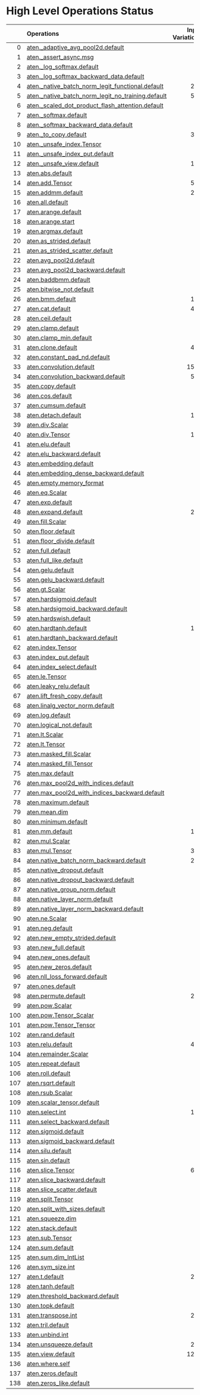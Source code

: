 # High Level Operations Status
|     | Operations                                                                                                           |   Input Variations |   Converted |   Removed |   Fallback | Completed   |   Score |
|----:|:---------------------------------------------------------------------------------------------------------------------|-------------------:|------------:|----------:|-----------:|:------------|--------:|
|   0 | [aten._adaptive_avg_pool2d.default](operations/aten._adaptive_avg_pool2d.default.md)                                 |                  1 |           0 |         0 |          0 | ✘           |    0    |
|   1 | [aten._assert_async.msg](operations/aten._assert_async.msg.md)                                                       |                  1 |           0 |         0 |          0 | ✘           |    0    |
|   2 | [aten._log_softmax.default](operations/aten._log_softmax.default.md)                                                 |                  2 |           0 |         0 |          1 | ✘           |    0    |
|   3 | [aten._log_softmax_backward_data.default](operations/aten._log_softmax_backward_data.default.md)                     |                  1 |           0 |         0 |          0 | ✘           |    0    |
|   4 | [aten._native_batch_norm_legit_functional.default](operations/aten._native_batch_norm_legit_functional.default.md)   |                219 |           0 |         0 |          0 | ✘           |    0    |
|   5 | [aten._native_batch_norm_legit_no_training.default](operations/aten._native_batch_norm_legit_no_training.default.md) |                559 |           0 |         0 |          0 | ✘           |    0    |
|   6 | [aten._scaled_dot_product_flash_attention.default](operations/aten._scaled_dot_product_flash_attention.default.md)   |                 35 |           0 |         0 |          0 | ✘           |    0    |
|   7 | [aten._softmax.default](operations/aten._softmax.default.md)                                                         |                 77 |          51 |         0 |          0 | 🚧          |    0.66 |
|   8 | [aten._softmax_backward_data.default](operations/aten._softmax_backward_data.default.md)                             |                  8 |           0 |         0 |          0 | ✘           |    0    |
|   9 | [aten._to_copy.default](operations/aten._to_copy.default.md)                                                         |                330 |           0 |        34 |          0 | 🚧          |    0.1  |
|  10 | [aten._unsafe_index.Tensor](operations/aten._unsafe_index.Tensor.md)                                                 |                 37 |           0 |         0 |          0 | ✘           |    0    |
|  11 | [aten._unsafe_index_put.default](operations/aten._unsafe_index_put.default.md)                                       |                 18 |           0 |         0 |          0 | ✘           |    0    |
|  12 | [aten._unsafe_view.default](operations/aten._unsafe_view.default.md)                                                 |                134 |          52 |         0 |         73 | 🚧          |    0.39 |
|  13 | [aten.abs.default](operations/aten.abs.default.md)                                                                   |                  2 |           0 |         0 |          2 | ✘           |    0    |
|  14 | [aten.add.Tensor](operations/aten.add.Tensor.md)                                                                     |                598 |         289 |         1 |        184 | 🚧          |    0.48 |
|  15 | [aten.addmm.default](operations/aten.addmm.default.md)                                                               |                289 |         209 |         0 |         40 | 🚧          |    0.72 |
|  16 | [aten.all.default](operations/aten.all.default.md)                                                                   |                  1 |           0 |         0 |          0 | ✘           |    0    |
|  17 | [aten.arange.default](operations/aten.arange.default.md)                                                             |                 43 |           0 |         0 |          0 | ✘           |    0    |
|  18 | [aten.arange.start](operations/aten.arange.start.md)                                                                 |                 25 |           0 |         6 |          0 | 🚧          |    0.24 |
|  19 | [aten.argmax.default](operations/aten.argmax.default.md)                                                             |                  3 |           0 |         0 |          0 | ✘           |    0    |
|  20 | [aten.as_strided.default](operations/aten.as_strided.default.md)                                                     |                 20 |           0 |         0 |          0 | ✘           |    0    |
|  21 | [aten.as_strided_scatter.default](operations/aten.as_strided_scatter.default.md)                                     |                 12 |           0 |         0 |          0 | ✘           |    0    |
|  22 | [aten.avg_pool2d.default](operations/aten.avg_pool2d.default.md)                                                     |                 16 |           0 |         0 |          0 | ✘           |    0    |
|  23 | [aten.avg_pool2d_backward.default](operations/aten.avg_pool2d_backward.default.md)                                   |                  8 |           0 |         0 |          0 | ✘           |    0    |
|  24 | [aten.baddbmm.default](operations/aten.baddbmm.default.md)                                                           |                  3 |           3 |         0 |          0 | ✅          |    1    |
|  25 | [aten.bitwise_not.default](operations/aten.bitwise_not.default.md)                                                   |                  1 |           0 |         0 |          0 | ✘           |    0    |
|  26 | [aten.bmm.default](operations/aten.bmm.default.md)                                                                   |                165 |         100 |         0 |          8 | 🚧          |    0.61 |
|  27 | [aten.cat.default](operations/aten.cat.default.md)                                                                   |                422 |           0 |         0 |          0 | ✘           |    0    |
|  28 | [aten.ceil.default](operations/aten.ceil.default.md)                                                                 |                 14 |           0 |         0 |          0 | ✘           |    0    |
|  29 | [aten.clamp.default](operations/aten.clamp.default.md)                                                               |                 54 |           0 |         0 |          4 | ✘           |    0    |
|  30 | [aten.clamp_min.default](operations/aten.clamp_min.default.md)                                                       |                  9 |           0 |         0 |          0 | ✘           |    0    |
|  31 | [aten.clone.default](operations/aten.clone.default.md)                                                               |                435 |         316 |         0 |         42 | 🚧          |    0.73 |
|  32 | [aten.constant_pad_nd.default](operations/aten.constant_pad_nd.default.md)                                           |                 66 |           4 |         0 |         12 | 🚧          |    0.06 |
|  33 | [aten.convolution.default](operations/aten.convolution.default.md)                                                   |               1552 |           0 |         0 |          0 | ✘           |    0    |
|  34 | [aten.convolution_backward.default](operations/aten.convolution_backward.default.md)                                 |                570 |           0 |         0 |          0 | ✘           |    0    |
|  35 | [aten.copy.default](operations/aten.copy.default.md)                                                                 |                 12 |           0 |         0 |          0 | ✘           |    0    |
|  36 | [aten.cos.default](operations/aten.cos.default.md)                                                                   |                  3 |           0 |         0 |          2 | ✘           |    0    |
|  37 | [aten.cumsum.default](operations/aten.cumsum.default.md)                                                             |                 11 |           5 |         0 |          1 | 🚧          |    0.45 |
|  38 | [aten.detach.default](operations/aten.detach.default.md)                                                             |                120 |           0 |         0 |          0 | ✘           |    0    |
|  39 | [aten.div.Scalar](operations/aten.div.Scalar.md)                                                                     |                 22 |           0 |         0 |          0 | ✘           |    0    |
|  40 | [aten.div.Tensor](operations/aten.div.Tensor.md)                                                                     |                133 |          65 |         0 |          2 | 🚧          |    0.49 |
|  41 | [aten.elu.default](operations/aten.elu.default.md)                                                                   |                  1 |           0 |         0 |          0 | ✘           |    0    |
|  42 | [aten.elu_backward.default](operations/aten.elu_backward.default.md)                                                 |                  1 |           0 |         0 |          0 | ✘           |    0    |
|  43 | [aten.embedding.default](operations/aten.embedding.default.md)                                                       |                 74 |           5 |         1 |          1 | 🚧          |    0.08 |
|  44 | [aten.embedding_dense_backward.default](operations/aten.embedding_dense_backward.default.md)                         |                  3 |           0 |         0 |          0 | ✘           |    0    |
|  45 | [aten.empty.memory_format](operations/aten.empty.memory_format.md)                                                   |                  2 |           0 |         0 |          0 | ✘           |    0    |
|  46 | [aten.eq.Scalar](operations/aten.eq.Scalar.md)                                                                       |                 13 |           3 |         0 |          0 | 🚧          |    0.23 |
|  47 | [aten.exp.default](operations/aten.exp.default.md)                                                                   |                 13 |           2 |         0 |          6 | 🚧          |    0.15 |
|  48 | [aten.expand.default](operations/aten.expand.default.md)                                                             |                294 |           8 |       113 |         10 | 🚧          |    0.41 |
|  49 | [aten.fill.Scalar](operations/aten.fill.Scalar.md)                                                                   |                  7 |           0 |         0 |          0 | ✘           |    0    |
|  50 | [aten.floor.default](operations/aten.floor.default.md)                                                               |                  2 |           0 |         0 |          2 | ✘           |    0    |
|  51 | [aten.floor_divide.default](operations/aten.floor_divide.default.md)                                                 |                  1 |           0 |         0 |          0 | ✘           |    0    |
|  52 | [aten.full.default](operations/aten.full.default.md)                                                                 |                  7 |           1 |         0 |          0 | 🚧          |    0.14 |
|  53 | [aten.full_like.default](operations/aten.full_like.default.md)                                                       |                  6 |           0 |         0 |          0 | ✘           |    0    |
|  54 | [aten.gelu.default](operations/aten.gelu.default.md)                                                                 |                 55 |          45 |         0 |          3 | 🚧          |    0.82 |
|  55 | [aten.gelu_backward.default](operations/aten.gelu_backward.default.md)                                               |                 10 |           0 |         0 |          0 | ✘           |    0    |
|  56 | [aten.gt.Scalar](operations/aten.gt.Scalar.md)                                                                       |                  3 |           0 |         0 |          0 | ✘           |    0    |
|  57 | [aten.hardsigmoid.default](operations/aten.hardsigmoid.default.md)                                                   |                 15 |           0 |         0 |          0 | ✘           |    0    |
|  58 | [aten.hardsigmoid_backward.default](operations/aten.hardsigmoid_backward.default.md)                                 |                  9 |           0 |         0 |          0 | ✘           |    0    |
|  59 | [aten.hardswish.default](operations/aten.hardswish.default.md)                                                       |                 27 |           0 |         0 |          0 | ✘           |    0    |
|  60 | [aten.hardtanh.default](operations/aten.hardtanh.default.md)                                                         |                112 |           0 |         0 |          0 | ✘           |    0    |
|  61 | [aten.hardtanh_backward.default](operations/aten.hardtanh_backward.default.md)                                       |                 93 |           0 |         0 |          0 | ✘           |    0    |
|  62 | [aten.index.Tensor](operations/aten.index.Tensor.md)                                                                 |                 24 |           0 |         1 |          0 | 🚧          |    0.04 |
|  63 | [aten.index_put.default](operations/aten.index_put.default.md)                                                       |                  3 |           0 |         0 |          0 | ✘           |    0    |
|  64 | [aten.index_select.default](operations/aten.index_select.default.md)                                                 |                  1 |           0 |         0 |          0 | ✘           |    0    |
|  65 | [aten.le.Tensor](operations/aten.le.Tensor.md)                                                                       |                  1 |           0 |         0 |          0 | ✘           |    0    |
|  66 | [aten.leaky_relu.default](operations/aten.leaky_relu.default.md)                                                     |                 13 |           2 |         0 |         11 | 🚧          |    0.15 |
|  67 | [aten.lift_fresh_copy.default](operations/aten.lift_fresh_copy.default.md)                                           |                  1 |           0 |         1 |          0 | ✅          |    1    |
|  68 | [aten.linalg_vector_norm.default](operations/aten.linalg_vector_norm.default.md)                                     |                 11 |           0 |         0 |          0 | ✘           |    0    |
|  69 | [aten.log.default](operations/aten.log.default.md)                                                                   |                  6 |           0 |         0 |          0 | ✘           |    0    |
|  70 | [aten.logical_not.default](operations/aten.logical_not.default.md)                                                   |                  1 |           0 |         0 |          1 | ✘           |    0    |
|  71 | [aten.lt.Scalar](operations/aten.lt.Scalar.md)                                                                       |                  6 |           0 |         0 |          0 | ✘           |    0    |
|  72 | [aten.lt.Tensor](operations/aten.lt.Tensor.md)                                                                       |                  1 |           0 |         0 |          0 | ✘           |    0    |
|  73 | [aten.masked_fill.Scalar](operations/aten.masked_fill.Scalar.md)                                                     |                 29 |          12 |         0 |          1 | 🚧          |    0.41 |
|  74 | [aten.masked_fill.Tensor](operations/aten.masked_fill.Tensor.md)                                                     |                  1 |           0 |         1 |          0 | ✅          |    1    |
|  75 | [aten.max.default](operations/aten.max.default.md)                                                                   |                  1 |           0 |         0 |          0 | ✘           |    0    |
|  76 | [aten.max_pool2d_with_indices.default](operations/aten.max_pool2d_with_indices.default.md)                           |                 45 |           0 |         0 |          0 | ✘           |    0    |
|  77 | [aten.max_pool2d_with_indices_backward.default](operations/aten.max_pool2d_with_indices_backward.default.md)         |                 26 |           0 |         0 |          0 | ✘           |    0    |
|  78 | [aten.maximum.default](operations/aten.maximum.default.md)                                                           |                  5 |           1 |         1 |          0 | 🚧          |    0.4  |
|  79 | [aten.mean.dim](operations/aten.mean.dim.md)                                                                         |                 87 |          31 |         0 |         51 | 🚧          |    0.36 |
|  80 | [aten.minimum.default](operations/aten.minimum.default.md)                                                           |                  6 |           3 |         0 |          0 | 🚧          |    0.5  |
|  81 | [aten.mm.default](operations/aten.mm.default.md)                                                                     |                194 |          93 |         0 |         30 | 🚧          |    0.48 |
|  82 | [aten.mul.Scalar](operations/aten.mul.Scalar.md)                                                                     |                  2 |           0 |         0 |          0 | ✘           |    0    |
|  83 | [aten.mul.Tensor](operations/aten.mul.Tensor.md)                                                                     |                396 |         177 |         1 |        101 | 🚧          |    0.45 |
|  84 | [aten.native_batch_norm_backward.default](operations/aten.native_batch_norm_backward.default.md)                     |                219 |           0 |         0 |          0 | ✘           |    0    |
|  85 | [aten.native_dropout.default](operations/aten.native_dropout.default.md)                                             |                  1 |           0 |         0 |          0 | ✘           |    0    |
|  86 | [aten.native_dropout_backward.default](operations/aten.native_dropout_backward.default.md)                           |                  1 |           0 |         0 |          0 | ✘           |    0    |
|  87 | [aten.native_group_norm.default](operations/aten.native_group_norm.default.md)                                       |                 23 |           0 |         0 |          0 | ✘           |    0    |
|  88 | [aten.native_layer_norm.default](operations/aten.native_layer_norm.default.md)                                       |                 87 |          57 |         0 |         15 | 🚧          |    0.66 |
|  89 | [aten.native_layer_norm_backward.default](operations/aten.native_layer_norm_backward.default.md)                     |                 15 |           0 |         0 |          0 | ✘           |    0    |
|  90 | [aten.ne.Scalar](operations/aten.ne.Scalar.md)                                                                       |                  7 |           3 |         0 |          0 | 🚧          |    0.43 |
|  91 | [aten.neg.default](operations/aten.neg.default.md)                                                                   |                 10 |           2 |         0 |          3 | 🚧          |    0.2  |
|  92 | [aten.new_empty_strided.default](operations/aten.new_empty_strided.default.md)                                       |                  6 |           0 |         0 |          0 | ✘           |    0    |
|  93 | [aten.new_full.default](operations/aten.new_full.default.md)                                                         |                  3 |           0 |         0 |          0 | ✘           |    0    |
|  94 | [aten.new_ones.default](operations/aten.new_ones.default.md)                                                         |                  6 |           0 |         0 |          0 | ✘           |    0    |
|  95 | [aten.new_zeros.default](operations/aten.new_zeros.default.md)                                                       |                 40 |           0 |         0 |          0 | ✘           |    0    |
|  96 | [aten.nll_loss_forward.default](operations/aten.nll_loss_forward.default.md)                                         |                  1 |           0 |         0 |          0 | ✘           |    0    |
|  97 | [aten.ones.default](operations/aten.ones.default.md)                                                                 |                  9 |           1 |         0 |          0 | 🚧          |    0.11 |
|  98 | [aten.permute.default](operations/aten.permute.default.md)                                                           |                259 |         117 |         0 |          6 | 🚧          |    0.45 |
|  99 | [aten.pow.Scalar](operations/aten.pow.Scalar.md)                                                                     |                  1 |           0 |         0 |          0 | ✘           |    0    |
| 100 | [aten.pow.Tensor_Scalar](operations/aten.pow.Tensor_Scalar.md)                                                       |                 21 |          12 |         0 |          0 | 🚧          |    0.57 |
| 101 | [aten.pow.Tensor_Tensor](operations/aten.pow.Tensor_Tensor.md)                                                       |                  1 |           0 |         1 |          0 | ✅          |    1    |
| 102 | [aten.rand.default](operations/aten.rand.default.md)                                                                 |                  1 |           0 |         0 |          0 | ✘           |    0    |
| 103 | [aten.relu.default](operations/aten.relu.default.md)                                                                 |                426 |          36 |         0 |        387 | 🚧          |    0.08 |
| 104 | [aten.remainder.Scalar](operations/aten.remainder.Scalar.md)                                                         |                  1 |           0 |         0 |          0 | ✘           |    0    |
| 105 | [aten.repeat.default](operations/aten.repeat.default.md)                                                             |                 13 |           0 |         1 |          8 | 🚧          |    0.08 |
| 106 | [aten.roll.default](operations/aten.roll.default.md)                                                                 |                 24 |           0 |         0 |          0 | ✘           |    0    |
| 107 | [aten.rsqrt.default](operations/aten.rsqrt.default.md)                                                               |                  9 |           8 |         0 |          0 | 🚧          |    0.89 |
| 108 | [aten.rsub.Scalar](operations/aten.rsub.Scalar.md)                                                                   |                 47 |           6 |         0 |          3 | 🚧          |    0.13 |
| 109 | [aten.scalar_tensor.default](operations/aten.scalar_tensor.default.md)                                               |                  1 |           0 |         0 |          0 | ✘           |    0    |
| 110 | [aten.select.int](operations/aten.select.int.md)                                                                     |                111 |           0 |         0 |          0 | ✘           |    0    |
| 111 | [aten.select_backward.default](operations/aten.select_backward.default.md)                                           |                  2 |           0 |         0 |          0 | ✘           |    0    |
| 112 | [aten.sigmoid.default](operations/aten.sigmoid.default.md)                                                           |                 54 |          38 |         0 |         16 | 🚧          |    0.7  |
| 113 | [aten.sigmoid_backward.default](operations/aten.sigmoid_backward.default.md)                                         |                 11 |           0 |         0 |          0 | ✘           |    0    |
| 114 | [aten.silu.default](operations/aten.silu.default.md)                                                                 |                 14 |           0 |         0 |          1 | ✘           |    0    |
| 115 | [aten.sin.default](operations/aten.sin.default.md)                                                                   |                  2 |           0 |         0 |          1 | ✘           |    0    |
| 116 | [aten.slice.Tensor](operations/aten.slice.Tensor.md)                                                                 |                690 |         172 |       153 |         87 | 🚧          |    0.47 |
| 117 | [aten.slice_backward.default](operations/aten.slice_backward.default.md)                                             |                 41 |           0 |         0 |          0 | ✘           |    0    |
| 118 | [aten.slice_scatter.default](operations/aten.slice_scatter.default.md)                                               |                 18 |           0 |         0 |          0 | ✘           |    0    |
| 119 | [aten.split.Tensor](operations/aten.split.Tensor.md)                                                                 |                 16 |           3 |         0 |          0 | 🚧          |    0.19 |
| 120 | [aten.split_with_sizes.default](operations/aten.split_with_sizes.default.md)                                         |                  3 |           0 |         0 |          0 | ✘           |    0    |
| 121 | [aten.squeeze.dim](operations/aten.squeeze.dim.md)                                                                   |                 18 |           9 |         0 |          9 | 🚧          |    0.5  |
| 122 | [aten.stack.default](operations/aten.stack.default.md)                                                               |                 29 |           0 |         0 |          0 | ✘           |    0    |
| 123 | [aten.sub.Tensor](operations/aten.sub.Tensor.md)                                                                     |                 81 |          22 |         0 |         36 | 🚧          |    0.27 |
| 124 | [aten.sum.default](operations/aten.sum.default.md)                                                                   |                  2 |           0 |         0 |          0 | ✘           |    0    |
| 125 | [aten.sum.dim_IntList](operations/aten.sum.dim_IntList.md)                                                           |                 54 |           0 |         0 |          0 | ✘           |    0    |
| 126 | [aten.sym_size.int](operations/aten.sym_size.int.md)                                                                 |                 28 |           0 |         0 |          0 | ✘           |    0    |
| 127 | [aten.t.default](operations/aten.t.default.md)                                                                       |                205 |         167 |         0 |         11 | 🚧          |    0.81 |
| 128 | [aten.tanh.default](operations/aten.tanh.default.md)                                                                 |                 16 |          10 |         0 |          0 | 🚧          |    0.62 |
| 129 | [aten.threshold_backward.default](operations/aten.threshold_backward.default.md)                                     |                 98 |           0 |         0 |          0 | ✘           |    0    |
| 130 | [aten.topk.default](operations/aten.topk.default.md)                                                                 |                  1 |           0 |         0 |          0 | ✘           |    0    |
| 131 | [aten.transpose.int](operations/aten.transpose.int.md)                                                               |                241 |         148 |         0 |         13 | 🚧          |    0.61 |
| 132 | [aten.tril.default](operations/aten.tril.default.md)                                                                 |                  1 |           0 |         0 |          1 | ✘           |    0    |
| 133 | [aten.unbind.int](operations/aten.unbind.int.md)                                                                     |                  3 |           0 |         0 |          0 | ✘           |    0    |
| 134 | [aten.unsqueeze.default](operations/aten.unsqueeze.default.md)                                                       |                205 |          68 |         4 |         46 | 🚧          |    0.35 |
| 135 | [aten.view.default](operations/aten.view.default.md)                                                                 |               1287 |         712 |         0 |        225 | 🚧          |    0.55 |
| 136 | [aten.where.self](operations/aten.where.self.md)                                                                     |                 13 |           3 |         0 |          0 | 🚧          |    0.23 |
| 137 | [aten.zeros.default](operations/aten.zeros.default.md)                                                               |                 14 |           0 |         0 |          0 | ✘           |    0    |
| 138 | [aten.zeros_like.default](operations/aten.zeros_like.default.md)                                                     |                  8 |           2 |         0 |          0 | 🚧          |    0.25 |

